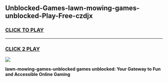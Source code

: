 
## Unblocked-Games-lawn-mowing-games-unblocked-Play-Free-czdjx
<h3>
<a href="https://premium76.site?title=lawn-mowing-games-unblocked&ref=23A">CLICK TO PLAY</a></h3>
<hr>

<h3>
<a href="https://premium76.site?title=lawn-mowing-games-unblocked&ref=23A">CLICK 2 PLAY</a>
  
</h3>

<a href="https://premium76.site?title=lawn-mowing-games-unblocked&ref=23A"><img src="https://clearcache.store/games.png"></a>


**lawn-mowing-games-unblocked games unblocked: Your Gateway to Fun and Accessible Online Gaming**
